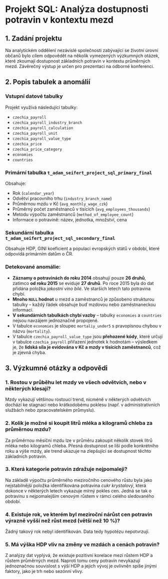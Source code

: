 # Projekt SQL: Analýza dostupnosti potravin v kontextu mezd

## 1. Zadání projektu

Na analytickém oddělení nezávislé společnosti zabývající se životní úrovní občanů bylo cílem odpovědět na několik vymezených výzkumných otázek, které zkoumají dostupnost základních potravin v kontextu průměrných mezd. Závěrečný výstup je určen pro prezentaci na odborné konferenci.

## 2. Popis tabulek a anomálií

### Vstupní datové tabulky

Projekt využívá následující tabulky:

* `czechia_payroll`
* `czechia_payroll_industry_branch`
* `czechia_payroll_calculation`
* `czechia_payroll_unit`
* `czechia_payroll_value_type`
* `czechia_price`
* `czechia_price_category`
* `economies`
* `countries`

### Primární tabulka `t_adam_seifert_project_sql_primary_final`

Obsahuje:

* Rok (`calendar_year`)
* Odvětví pracovního trhu (`industry_branch_name`)
* Průměrnou mzdu v Kč (`avg_monthly_wage_czk`)
* Průměrný počet zaměstnanců v tisících (`avg_employees_thousands`)
* Metodu výpočtu zaměstnanců (`method_of_employee_count`)
* Informace o potravině: název, jednotka, množství, cena

### Sekundární tabulka `t_adam_seifert_project_sql_secondary_final`

Obsahuje HDP, GINI koeficient a populaci evropských států v období, které odpovídá primárním datům o ČR.

### Detekované anomálie:

* **Záznamy o potravinách do roku 2014** obsahují pouze **26 druhů**, zatímco **od roku 2015** se eviduje **27 druhů**. Po roce 2015 byla do dat přidána položka *jakostní víno bílé*. Ve starších letech tato potravina chybí.
* **Mnoho `NULL` hodnot** u mezd a zaměstnanců je způsobeno strukturou tabulky – každý řádek obsahuje buď mzdovou nebo zaměstnaneckou informaci.
* **V sekundárních tabulkách chybí vazby** – tabulky `economies` a `countries` nejsou navzájem jednoznačně propojené.
* V tabulce `economies` je sloupec `mortaliy_under5` s pravopisnou chybou v názvu (`mortality`).
* V tabulce `czechia_payroll_value_type` jsou **přehozené kódy**, které určují v tabulce `czechia_payroll` přiřazení jednotek k hodnotám – výsledkem je, že **lidská síla je evidována v Kč a mzdy v tisících zaměstnanců**, což je zjevná chyba.

## 3. Výzkumné otázky a odpovědi

### 1. Rostou v průběhu let mzdy ve všech odvětvích, nebo v některých klesají?

Mzdy vykazují většinou rostoucí trend, nicméně v některých odvětvích dochází ke stagnaci nebo krátkodobému poklesu (např. v administrativních službách nebo zpracovatelském průmyslu).

### 2. Kolik je možné si koupit litrů mléka a kilogramů chleba za průměrnou mzdu?

Za průměrnou měsíční mzdu lze v průměru zakoupit několik stovek litrů mléka nebo kilogramů chleba. Přesná dostupnost se liší podle konkrétního roku a výše mzdy, ale trend ukazuje na zlepšující se dostupnost těchto základních potravin.

### 3. Která kategorie potravin zdražuje nejpomaleji?

Na základě výpočtu průměrného meziročního cenového růstu byla jako nejstabilnější položka identifikována potravina *cukr krystalový*, která dokonce v některých letech vykazuje mírný pokles cen. Jedná se tak o potravinu s nejpomalejším cenovým růstem v rámci celého sledovaného období.

### 4. Existuje rok, ve kterém byl meziroční nárůst cen potravin výrazně vyšší než růst mezd (větší než 10 %)?

Žádný takový rok nebyl identifikován. Data tedy hypotézu nepotvrzují.

### 5. Má výška HDP vliv na změny ve mzdách a cenách potravin?

Z analýzy dat vyplývá, že existuje pozitivní korelace mezi růstem HDP a růstem průměrných mezd. Naproti tomu ceny potravin nevykazují jednoznačnou souvislost s výší HDP a jejich vývoj je ovlivněn spíše jinými faktory, jako je trh nebo sezónní vlivy.
